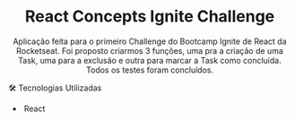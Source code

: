 <h1 align='center'>React Concepts Ignite Challenge</h1>

<p align='center'>Aplicação feita para o primeiro Challenge do Bootcamp Ignite de React da Rocketseat. Foi proposto criarmos 3 funções, uma pra a criação de uma Task, uma para a exclusão e outra para marcar a Task como concluída. Todos os testes foram concluídos.</p>



:hammer_and_wrench: Tecnologias Utilizadas

- ​	React

  